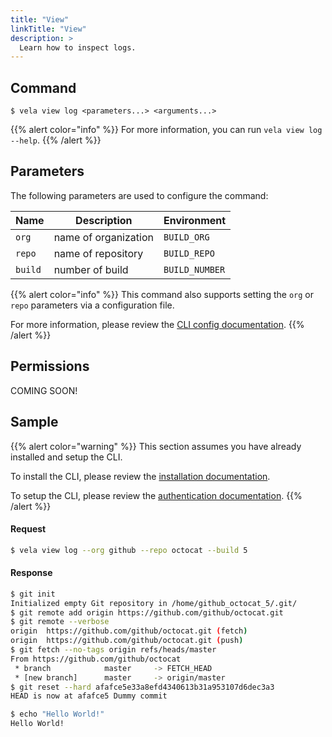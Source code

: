 ```yaml
---
title: "View"
linkTitle: "View"
description: >
  Learn how to inspect logs.
---
```


## Command

```
$ vela view log <parameters...> <arguments...>
```

{{% alert color="info" %}}
For more information, you can run `vela view log --help`.
{{% /alert %}}

## Parameters

The following parameters are used to configure the command:

| Name     | Description          | Environment    |
| -------- | -------------------- | -------------- |
| `org`    | name of organization | `BUILD_ORG`    |
| `repo`   | name of repository   | `BUILD_REPO`   |
| `build`  | number of build      | `BUILD_NUMBER` |

{{% alert color="info" %}}
This command also supports setting the `org` or `repo` parameters via a configuration file.

For more information, please review the [CLI config documentation](/docs/cli/config).
{{% /alert %}}

## Permissions

COMING SOON!

## Sample

{{% alert color="warning" %}}
This section assumes you have already installed and setup the CLI.

To install the CLI, please review the [installation documentation](/docs/cli/install).

To setup the CLI, please review the [authentication documentation](/docs/cli/authentication).
{{% /alert %}}

#### Request

```sh
$ vela view log --org github --repo octocat --build 5
```

#### Response

```sh
$ git init
Initialized empty Git repository in /home/github_octocat_5/.git/
$ git remote add origin https://github.com/github/octocat.git
$ git remote --verbose
origin  https://github.com/github/octocat.git (fetch)
origin  https://github.com/github/octocat.git (push)
$ git fetch --no-tags origin refs/heads/master
From https://github.com/github/octocat
 * branch            master     -> FETCH_HEAD
 * [new branch]      master     -> origin/master
$ git reset --hard afafce5e33a8efd4340613b31a953107d6dec3a3
HEAD is now at afafce5 Dummy commit

$ echo "Hello World!"
Hello World!
```
